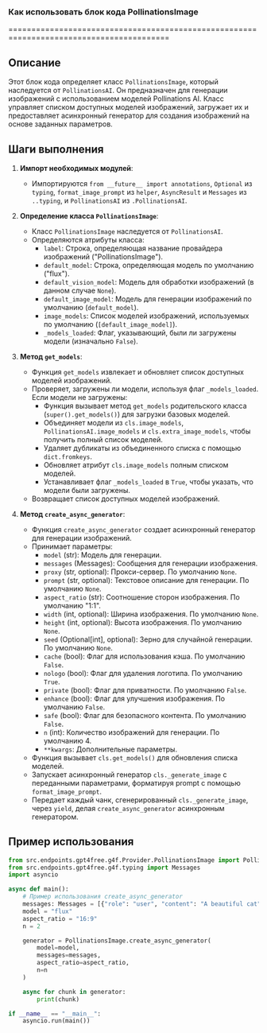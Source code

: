 ### Как использовать блок кода PollinationsImage
=========================================================================================

Описание
-------------------------
Этот блок кода определяет класс `PollinationsImage`, который наследуется от `PollinationsAI`. Он предназначен для генерации изображений с использованием моделей Pollinations AI. Класс управляет списком доступных моделей изображений, загружает их и предоставляет асинхронный генератор для создания изображений на основе заданных параметров.

Шаги выполнения
-------------------------
1. **Импорт необходимых модулей**:
   - Импортируются `from __future__ import annotations`, `Optional` из `typing`, `format_image_prompt` из `helper`, `AsyncResult` и `Messages` из `..typing`, и `PollinationsAI` из `.PollinationsAI`.

2. **Определение класса `PollinationsImage`**:
   - Класс `PollinationsImage` наследуется от `PollinationsAI`.
   - Определяются атрибуты класса:
     - `label`: Строка, определяющая название провайдера изображений ("PollinationsImage").
     - `default_model`: Строка, определяющая модель по умолчанию ("flux").
     - `default_vision_model`: Модель для обработки изображений (в данном случае `None`).
     - `default_image_model`: Модель для генерации изображений по умолчанию (`default_model`).
     - `image_models`: Список моделей изображений, используемых по умолчанию (`[default_image_model]`).
     - `_models_loaded`: Флаг, указывающий, были ли загружены модели (изначально `False`).

3. **Метод `get_models`**:
   - Функция `get_models` извлекает и обновляет список доступных моделей изображений.
   - Проверяет, загружены ли модели, используя флаг `_models_loaded`. Если модели не загружены:
     - Функция вызывает метод `get_models` родительского класса (`super().get_models()`) для загрузки базовых моделей.
     - Объединяет модели из `cls.image_models`, `PollinationsAI.image_models` и `cls.extra_image_models`, чтобы получить полный список моделей.
     - Удаляет дубликаты из объединенного списка с помощью `dict.fromkeys`.
     - Обновляет атрибут `cls.image_models` полным списком моделей.
     - Устанавливает флаг `_models_loaded` в `True`, чтобы указать, что модели были загружены.
   - Возвращает список доступных моделей изображений.

4. **Метод `create_async_generator`**:
   - Функция `create_async_generator` создает асинхронный генератор для генерации изображений.
   - Принимает параметры:
     - `model` (str): Модель для генерации.
     - `messages` (Messages): Сообщения для генерации изображения.
     - `proxy` (str, optional): Прокси-сервер. По умолчанию `None`.
     - `prompt` (str, optional): Текстовое описание для генерации. По умолчанию `None`.
     - `aspect_ratio` (str): Соотношение сторон изображения. По умолчанию "1:1".
     - `width` (int, optional): Ширина изображения. По умолчанию `None`.
     - `height` (int, optional): Высота изображения. По умолчанию `None`.
     - `seed` (Optional[int], optional): Зерно для случайной генерации. По умолчанию `None`.
     - `cache` (bool): Флаг для использования кэша. По умолчанию `False`.
     - `nologo` (bool): Флаг для удаления логотипа. По умолчанию `True`.
     - `private` (bool): Флаг для приватности. По умолчанию `False`.
     - `enhance` (bool): Флаг для улучшения изображения. По умолчанию `False`.
     - `safe` (bool): Флаг для безопасного контента. По умолчанию `False`.
     - `n` (int): Количество изображений для генерации. По умолчанию 4.
     - `**kwargs`: Дополнительные параметры.
   - Функция вызывает `cls.get_models()` для обновления списка моделей.
   - Запускает асинхронный генератор `cls._generate_image` с переданными параметрами, форматируя prompt с помощью `format_image_prompt`.
   - Передает каждый чанк, сгенерированный `cls._generate_image`, через `yield`, делая `create_async_generator` асинхронным генератором.

Пример использования
-------------------------

```python
from src.endpoints.gpt4free.g4f.Provider.PollinationsImage import PollinationsImage
from src.endpoints.gpt4free.g4f.typing import Messages
import asyncio

async def main():
    # Пример использования create_async_generator
    messages: Messages = [{"role": "user", "content": "A beautiful cat"}]
    model = "flux"
    aspect_ratio = "16:9"
    n = 2

    generator = PollinationsImage.create_async_generator(
        model=model,
        messages=messages,
        aspect_ratio=aspect_ratio,
        n=n
    )

    async for chunk in generator:
        print(chunk)

if __name__ == "__main__":
    asyncio.run(main())
```